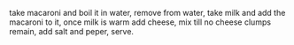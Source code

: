 take macaroni and boil it in water,
remove from water,
take milk and add the macaroni to it,
once milk is warm add cheese,
mix till no cheese clumps remain,
add salt and peper,
serve.